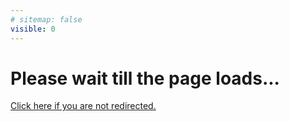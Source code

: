 ```yaml
---
# sitemap: false
visible: 0
---
```

<!DOCTYPE html>
<html>
<head>
<link rel="canonical" href="https://www.potasiepe.it/news/siepe-quale-scegliere/"/>
<meta http-equiv="content-type" content="text/html; charset=utf-8" />
<meta http-equiv="refresh" content="0;url=https://www.potasiepe.it/news/siepe-quale-scegliere/" />
</head>
<body>
    <h1>Please wait till the page loads...</h1>
      <a href="https://www.potasiepe.it/news/siepe-quale-scegliere/">Click here if you are not redirected.<a>
      <script>location='https://www.potasiepe.it/news/siepe-quale-scegliere/'</script>
</body>
</html>
